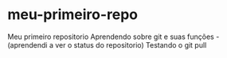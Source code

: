 # meu-primeiro-repo
Meu primeiro repositorio
Aprendendo sobre git e suas funções - (aprendendi a ver o status do repositorio)
Testando o git pull
